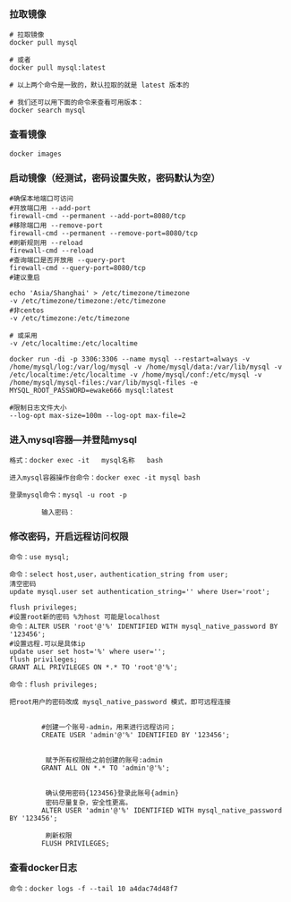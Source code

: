 <!--
 * @Author: guanjiajun www.guanjiajun@ewake.com
 * @Date: 2023-04-01 19:26:23
 * @LastEditors: guanjiajun www.guanjiajun@ewake.com
 * @LastEditTime: 2023-05-30 14:22:00
 * @FilePath: \studys\programming\容器技术\docker\mysql.md
 * @Description: 这是默认设置,请设置`customMade`, 打开koroFileHeader查看配置 进行设置: https://github.com/OBKoro1/koro1FileHeader/wiki/%E9%85%8D%E7%BD%AE
-->
### 拉取镜像
```shell
# 拉取镜像
docker pull mysql
 
# 或者
docker pull mysql:latest
 
# 以上两个命令是一致的，默认拉取的就是 latest 版本的
 
# 我们还可以用下面的命令来查看可用版本：
docker search mysql
```
### 查看镜像
```shell
docker images
```
### 启动镜像（经测试，密码设置失败，密码默认为空）
```shell
#确保本地端口可访问
#开放端口用 --add-port
firewall-cmd --permanent --add-port=8080/tcp
#移除端口用 --remove-port
firewall-cmd --permanent --remove-port=8080/tcp
#刷新规则用 --reload
firewall-cmd --reload
#查询端口是否开放用 --query-port
firewall-cmd --query-port=8080/tcp
#建议重启

echo 'Asia/Shanghai' > /etc/timezone/timezone
-v /etc/timezone/timezone:/etc/timezone
#非centos
-v /etc/timezone:/etc/timezone

# 或采用
-v /etc/localtime:/etc/localtime

docker run -di -p 3306:3306 --name mysql --restart=always -v /home/mysql/log:/var/log/mysql -v /home/mysql/data:/var/lib/mysql -v /etc/localtime:/etc/localtime -v /home/mysql/conf:/etc/mysql -v /home/mysql/mysql-files:/var/lib/mysql-files -e MYSQL_ROOT_PASSWORD=ewake666 mysql:latest

#限制日志文件大小
--log-opt max-size=100m --log-opt max-file=2
```
### 进入mysql容器—并登陆mysql
```shell
格式：docker exec -it   mysql名称   bash

进入mysql容器操作台命令：docker exec -it mysql bash

登录mysql命令：mysql -u root -p

		输入密码：

```
### 修改密码，开启远程访问权限
```shell
命令：use mysql;

命令：select host,user，authentication_string from user;
清空密码
update mysql.user set authentication_string='' where User='root';

flush privileges;
#设置root新的密码 %为host 可能是localhost
命令：ALTER USER 'root'@'%' IDENTIFIED WITH mysql_native_password BY '123456';
#设置远程.可以是具体ip
update user set host='%' where user='';
flush privileges;
GRANT ALL PRIVILEGES ON *.* TO 'root'@'%';

命令：flush privileges;

把root用户的密码改成 mysql_native_password 模式，即可远程连接


		#创建一个账号-admin，用来进行远程访问；
		CREATE USER 'admin'@'%' IDENTIFIED BY '123456';
		 
		 
		 赋予所有权限给之前创建的账号:admin
		GRANT ALL ON *.* TO 'admin'@'%';
		 
		 
		 确认使用密码{123456}登录此账号{admin}
		 密码尽量复杂，安全性更高。
		ALTER USER 'admin'@'%' IDENTIFIED WITH mysql_native_password BY '123456';

		 刷新权限
		FLUSH PRIVILEGES;

```
### 查看docker日志
```shell
命令：docker logs -f --tail 10 a4dac74d48f7
```

